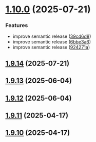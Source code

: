 # [1.10.0](https://github.com/msobiecki/boilerplate-express-server/compare/v1.9.14...v1.10.0) (2025-07-21)


### Features

* improve semantic release ([39cd6d8](https://github.com/msobiecki/boilerplate-express-server/commit/39cd6d8f719e2dd7ad9e4f4041d79c64a667558d))
* improve semantic release ([6bbe3a6](https://github.com/msobiecki/boilerplate-express-server/commit/6bbe3a6ccf62f3f8708bfcb461f320ee5d698a60))
* improve semantic release ([924271a](https://github.com/msobiecki/boilerplate-express-server/commit/924271a0aaab445215b2e7ff1f5952acd96b79c2))

## [1.9.14](https://github.com/msobiecki/boilerplate-express-server/compare/v1.9.13...v1.9.14) (2025-07-21)



## [1.9.13](https://github.com/msobiecki/boilerplate-express-server/compare/v1.9.12...v1.9.13) (2025-06-04)



## [1.9.12](https://github.com/msobiecki/boilerplate-express-server/compare/v1.9.11...v1.9.12) (2025-06-04)



## [1.9.11](https://github.com/msobiecki/boilerplate-express-server/compare/v1.9.10...v1.9.11) (2025-04-17)



## [1.9.10](https://github.com/msobiecki/boilerplate-express-server/compare/v1.9.9...v1.9.10) (2025-04-17)

